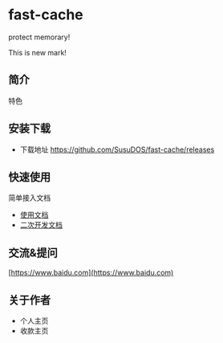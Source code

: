 # fast-cache
protect memorary!

This is new mark!

## 简介

特色

## 安装下载

- 下载地址 https://github.com/SusuDOS/fast-cache/releases



## 快速使用

简单接入文档

- [使用文档](./doc/use/README.md)
- [二次开发文档](./doc/dev/README.md) 

## 交流&提问

[https://www.baidu.com](https://www.baidu.com)

## 关于作者

- 个人主页
- 收款主页



